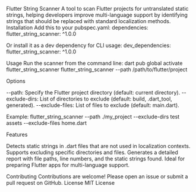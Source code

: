 Flutter String Scanner
A tool to scan Flutter projects for untranslated static strings, helping developers improve multi-language support by identifying strings that should be replaced with standard localization methods.
Installation
Add this to your pubspec.yaml:
dependencies:
flutter_string_scanner: ^1.0.0

Or install it as a dev dependency for CLI usage:
dev_dependencies:
flutter_string_scanner: ^1.0.0

Usage
Run the scanner from the command line:
dart pub global activate flutter_string_scanner
flutter_string_scanner --path /path/to/flutter/project

Options

--path: Specify the Flutter project directory (default: current directory).
--exclude-dirs: List of directories to exclude (default: build, .dart_tool, generated).
--exclude-files: List of files to exclude (default: main.dart).

Example:
flutter_string_scanner --path ./my_project --exclude-dirs test assets --exclude-files home.dart

Features

Detects static strings in .dart files that are not used in localization contexts.
Supports excluding specific directories and files.
Generates a detailed report with file paths, line numbers, and the static strings found.
Ideal for preparing Flutter apps for multi-language support.

Contributing
Contributions are welcome! Please open an issue or submit a pull request on GitHub.
License
MIT License
